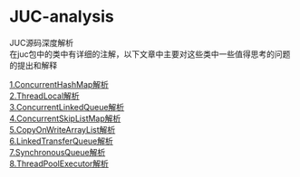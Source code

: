 # JUC-analysis
JUC源码深度解析  
在juc包中的类中有详细的注解，以下文章中主要对这些类中一些值得思考的问题的提出和解释  
  
[1.ConcurrentHashMap解析](https://github.com/Yuruipeng1/JUC-analysis/blob/master/file/ConcurrentHashMap.md)  
[2.ThreadLocal解析](https://github.com/Yuruipeng1/JUC-analysis/blob/master/file/ThreadLocal.md)  
[3.ConcurrentLinkedQueue解析](https://github.com/Yuruipeng1/JUC-analysis/blob/master/file/ConcurrentLinkedQueue.md)  
[4.ConcurrentSkipListMap解析](https://github.com/Yuruipeng1/JUC-analysis/blob/master/file/ConcurrentSkipListMap.md)  
[5.CopyOnWriteArrayList解析](https://github.com/Yuruipeng1/JUC-analysis/blob/master/file/CopyOnWriteArrayList.md)  
[6.LinkedTransferQueue解析](https://github.com/Yuruipeng1/JUC-analysis/blob/master/file/LinkedTransferQueue.md)  
[7.SynchronousQueue解析](https://github.com/Yuruipeng1/JUC-analysis/blob/master/file/SynchronousQueue.md)  
[8.ThreadPoolExecutor解析](https://github.com/Yuruipeng1/JUC-analysis/blob/master/file/ThreadPoolExecutor.md)  

